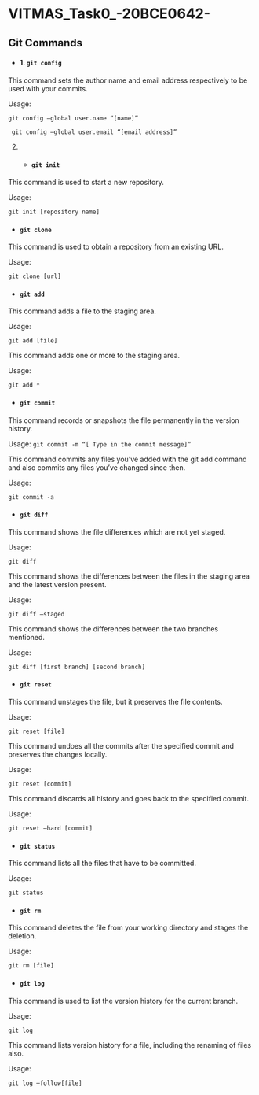 # VITMAS_Task0_-20BCE0642-

##  Git Commands

* ####   1.  `git config`

This command sets the author name and email address respectively to be used with your commits.

Usage:

```git config –global user.name “[name]”```

``` git config –global user.email “[email address]”```

2. * ####    `git init`

This command is used to start a new repository.

Usage:

```git init [repository name]```

* ####    `git clone`

This command is used to obtain a repository from an existing URL.

Usage: 

```git clone [url]```

* ####    `git add`

This command adds a file to the staging area.

Usage:

```git add [file]```

This command adds one or more to the staging area.

Usage: 

```git add *```

* ####    `git commit`

This command records or snapshots the file permanently in the version history.

Usage:
```git commit -m “[ Type in the commit message]”```

This command commits any files you’ve added with the git add command and also commits any files you’ve changed since then.

Usage: 

```git commit -a```

* ####    `git diff`

This command shows the file differences which are not yet staged.

Usage: 

```git diff```

This command shows the differences between the files in the staging area and the latest version present.

Usage: 

```git diff –staged```

This command shows the differences between the two branches mentioned.

Usage:

```git diff [first branch] [second branch]```

* ####    `git reset`

This command unstages the file, but it preserves the file contents.

Usage: 

```git reset [file]```

This command undoes all the commits after the specified commit and preserves the changes locally.

Usage: 

```git reset [commit]```

This command discards all history and goes back to the specified commit.

Usage: 

```git reset –hard [commit]```

* ####    `git status`

This command lists all the files that have to be committed.

Usage: 

```git status```

* ####    `git rm`

This command deletes the file from your working directory and stages the deletion.

Usage: 

```git rm [file]```

* ####    `git log`

This command is used to list the version history for the current branch.

Usage: 

```git log```

This command lists version history for a file, including the renaming of files also.

Usage: 

```git log –follow[file]```

